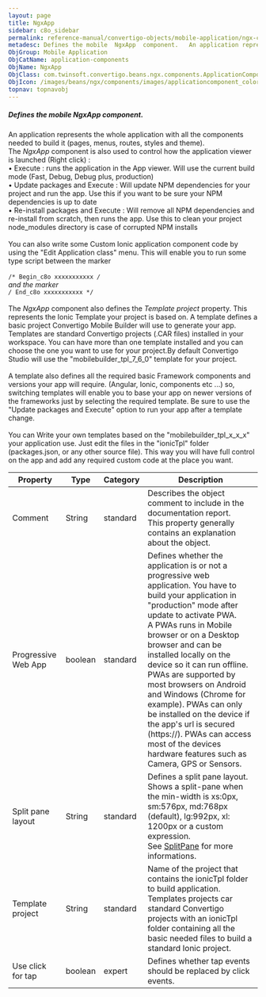 ```yaml
---
layout: page
title: NgxApp
sidebar: c8o_sidebar
permalink: reference-manual/convertigo-objects/mobile-application/ngx-components/application-components/ngxapp/
metadesc: Defines the mobile  NgxApp  component.   An application represents the whole application with all the components needed to build it (pages, menus, rou
ObjGroup: Mobile Application
ObjCatName: application-components
ObjName: NgxApp
ObjClass: com.twinsoft.convertigo.beans.ngx.components.ApplicationComponent
ObjIcon: /images/beans/ngx/components/images/applicationcomponent_color_32x32.png
topnav: topnavobj
---
```

##### Defines the mobile <i>NgxApp</i> component. 

An application represents the whole application with all the components needed to build it (pages, menus, routes, styles and theme). <br/>The <i>NgxApp</i> component is also used to control how the application viewer is launched (Right click) : <br> • Execute : runs the application in the App viewer. Will use the current build mode (Fast, Debug, Debug plus, production)<br> • Update packages and Execute : Will update NPM dependencies for your project and run the app. Use this if you want to be sure your NPM dependencies is up to date<br> • Re-install packages and Execute : Will remove all NPM dependencies and re-install from scratch, then runs the app. Use this to clean your project node_modules directory is case of corrupted NPM installs<br/> <br /> You can also write some Custom Ionic application component code by using the "Edit Application class" menu. This will enable you to run some type script between the marker<br ><br > <code>/* Begin_c8o xxxxxxxxxxx */ </code> and the marker<br /> <code>/* End_c8o xxxxxxxxxxx */ </code>  <br /> <br /> The <i>NgxApp</i> component also defines the <i>Template project</i> property. This represents the Ionic Template your project is based on. A template defines a basic project Convertigo Mobile Builder will use to generate your app. Templates are standard Convertigo projects (.CAR files) installed in your workspace. You can have more than one template installed and you can choose the one you want to use for your project.By default Convertigo Studio will use the "mobilebuilder_tpl_7_6_0" template for your project. <br /><br /> A template also defines all the required basic Framework components and versions your app will require. (Angular, Ionic, components etc ...) so, switching templates will enable you to base your app on newer versions of the frameworks just by selecting the required template. Be sure to use the "Update packages and Execute" option to run your app after a template change. <br /> <br /> You can Write your own templates based on the "mobilebuilder_tpl_x_x_x" your application use. Just edit the files in the "ionicTpl" folder (packages.json, or any other source file). This way you will have full control on the app and add any required custom code at the place you want.

Property | Type | Category | Description
--- | --- | --- | ---
Comment | String | standard | Describes the object comment to include in the documentation report.<br/>This property generally contains an explanation about the object.
Progressive Web App | boolean | standard | Defines whether the application is or not a progressive web application. You have to build your application in "production" mode after update to activate PWA.<br/>A PWAs runs in Mobile browser or on a Desktop browser and can be installed locally on the device so it can run offline. PWAs are supported by most browsers on Android and Windows (Chrome for example). PWAs can only be installed on the device if the app's url is secured (https://). PWAs can access most of the devices hardware features such as Camera, GPS or Sensors.
Split pane layout | String | standard | Defines a split pane layout.<br/>Shows a split-pane when the min-width is xs:0px, sm:576px, md:768px (default), lg:992px, xl: 1200px or a custom expression. <br />See <a href="https://ionicframework.com/docs/v3/api/components/split-pane/SplitPane/" target="_blank">SplitPane</a> for more informations.
Template project | String | standard | Name of the project that contains the ionicTpl folder to build application.<br/>Templates projects car standard Convertigo projects with an ionicTpl folder containing all the basic needed files to build a standard Ionic project.
Use click for tap | boolean | expert | Defines whether tap events should be replaced by click events.<br/>
